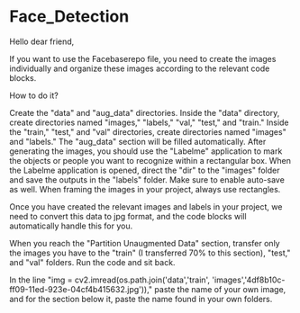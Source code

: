 # Face_Detection



Hello dear friend,

If you want to use the Facebaserepo file, you need to create the images individually and organize these images according to the relevant code blocks.

How to do it?

Create the "data" and "aug_data" directories.
Inside the "data" directory, create directories named "images," "labels," "val," "test," and "train."
Inside the "train," "test," and "val" directories, create directories named "images" and "labels."
The "aug_data" section will be filled automatically.
After generating the images, you should use the "Labelme" application to mark the objects or people you want to recognize within a rectangular box. When the Labelme application is opened, direct the "dir" to the "images" folder and save the outputs in the "labels" folder. Make sure to enable auto-save as well. When framing the images in your project, always use rectangles.

Once you have created the relevant images and labels in your project, we need to convert this data to jpg format, and the code blocks will automatically handle this for you.

When you reach the "Partition Unaugmented Data" section, transfer only the images you have to the "train" (I transferred 70% to this section), "test," and "val" folders. Run the code and sit back.

In the line "img = cv2.imread(os.path.join('data','train', 'images','4df8b10c-ff09-11ed-923e-04cf4b415632.jpg'))," paste the name of your own image, and for the section below it, paste the name found in your own folders.

